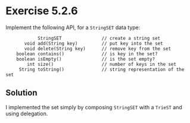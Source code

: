 # Exercise 5.2.6

Implement the following API, for a `StringSET` data type:

```text
            StringSET               // create a string set
       void add(String key)         // put key into the set
       void delete(String key)      // remove key from the set
    boolean contains()              // is key in the set?
    boolean isEmpty()               // is the set empty?
        int size()                  // number of keys in the set
     String toString()              // string representation of the set
```

## Solution

I implemented the set simply by composing `StringSET` with a `TrieST`
and using delegation.